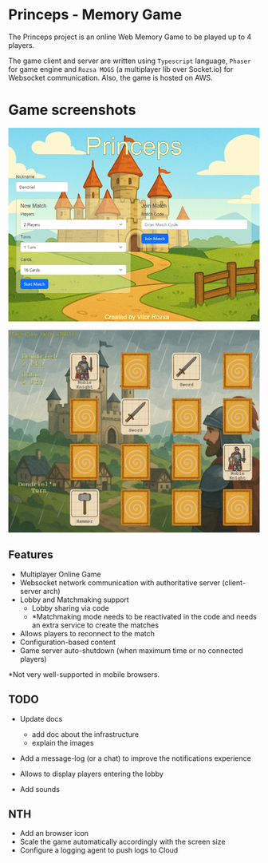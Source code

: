 # Princeps - Memory Game

The Princeps project is an online Web Memory Game to be played up to 4 players.

The game client and server are written using `Typescript` language, `Phaser` for game engine and `Rozsa MOGS` (a
multiplayer lib over Socket.io) for Websocket communication. Also, the game is hosted on AWS.

# Game screenshots

![loby](docs/lobby.png "Lobby")

![gameplay](docs/gameplay.png "Gameplay")


## Features

- Multiplayer Online Game
- Websocket network communication with authoritative server (client-server arch)
- Lobby and Matchmaking support
  - Lobby sharing via code
  - *Matchmaking mode needs to be reactivated in the code and needs an extra service to create the matches
- Allows players to reconnect to the match
- Configuration-based content
- Game server auto-shutdown (when maximum time or no connected players)

*Not very well-supported in mobile browsers.

## TODO

- Update docs
  - add doc about the infrastructure
  - explain the images

- Add a message-log (or a chat) to improve the notifications experience
- Allows to display players entering the lobby
- Add sounds

## NTH

- Add an browser icon
- Scale the game automatically accordingly with the screen size
- Configure a logging agent to push logs to Cloud
